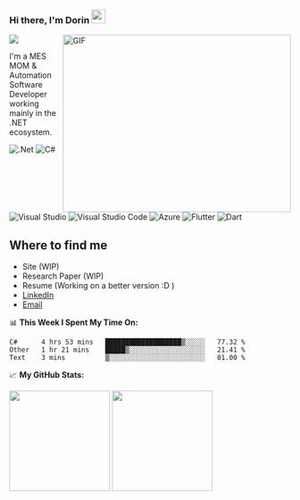 ### Hi there, I'm Dorin <img src="https://media.giphy.com/media/hvRJCLFzcasrR4ia7z/giphy.gif" width="25px"> 
![](https://visitor-badge.glitch.me/badge?page_id=Iliescu-Dorin.Iliescu-Dorin)
<img align="right" alt="GIF" src="https://media1.giphy.com/media/qgQUggAC3Pfv687qPC/giphy.gif?cid=ecf05e4782j9xibrh8tbxqk7yu26uyjqiw2hvumgivzor7a9&rid=giphy.gif&ct=g" width="408" height="318" />
 
 I'm a MES MOM & Automation Software Developer working mainly in the .NET ecosystem.

![.Net](https://img.shields.io/badge/.NET-5C2D91?style=for-the-badge&logo=.net&logoColor=white)
![C#](https://img.shields.io/badge/c%23-%23239120.svg?style=for-the-badge&logo=c-sharp&logoColor=white)
![Visual Studio](https://img.shields.io/badge/VisualStudio-5C2D91.svg?style=for-the-badge&logo=visual-studio&logoColor=white)
![Visual Studio Code](https://img.shields.io/badge/VisualStudioCode-0078d7.svg?style=for-the-badge&logo=visual-studio-code&logoColor=white)
![Azure](https://img.shields.io/badge/azure-%230072C6.svg?style=for-the-badge&logo=azure-devops&logoColor=white)
![Flutter](https://img.shields.io/badge/Flutter-3498DB?style=for-the-badge&logo=Flutter&logoColor=white)
![Dart](https://img.shields.io/badge/Dart-3498DB?style=for-the-badge&logo=Dart&logoColor=white)

## Where to find me
* Site (WIP)
* Research Paper (WIP)
* Resume (Working on a better version :D )
* [LinkedIn](https://www.linkedin.com/in/dorin-iliescu/)
* [Email](mailto:iliescu.dorin@gmail.com)




📊 **This Week I Spent My Time On:**
<!--START_SECTION:waka-->
```text
C#      4 hrs 53 mins   ███████████████████▒░░░░░   77.32 % 
Other   1 hr 21 mins    █████▒░░░░░░░░░░░░░░░░░░░   21.41 % 
Text    3 mins          ▒░░░░░░░░░░░░░░░░░░░░░░░░   01.00 % 
```
<!--END_SECTION:waka-->


📈 **My GitHub Stats:**

<p>
  <img height="180em" src="https://github-readme-stats.vercel.app/api?username=Iliescu-Dorin&show_icons=true&hide_border=true&&count_private=true&include_all_commits=true" />
  <img height="180em" src="https://github-readme-stats.vercel.app/api/top-langs/?username=Iliescu-Dorin&exclude_repo=KNN-Image-Classification&show_icons=true&hide_border=true&layout=compact&langs_count=8"/>
</p>
